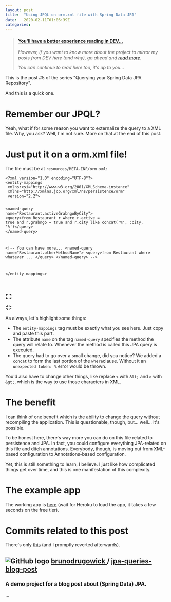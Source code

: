 ```yaml
---
layout: post
title:  "Using JPQL on orm.xml file with Spring Data JPA"
date:   2020-02-11T01:06:39Z
categories: 
---
```


> <div class=card><div class=container><h4><b><a href="https://dev.to/brunodrugowick/using-jpql-on-orm-xml-file-with-spring-data-jpa-39ej">You'll have a better experience reading in DEV...</a></b></h4><i><p>However, if you want to know more about the project to mirror my posts from DEV here (and why), go ahead and <a href="https://dev.to/brunodrugowick/using-jpql-on-orm-xml-file-with-spring-data-jpa-39ej">read more</a>.</p><p>You can continue to read here too, it's up to you...</p></i></div></div>
<p>This is the post #5 of the series "Querying your Spring Data JPA Repository".</p>

<p>And this is a quick one.</p>

<h1>
 <a name="remember-our-jpql" href="#remember-our-jpql">
 </a>
 Remember our JPQL?
</h1>

<p>Yeah, what if for some reason you want to externalize the query to a XML file. Why, you ask? Well, I'm not sure. More on that at the end of this post.</p>

<h1>
 <a name="just-put-it-on-a-ormxml-file" href="#just-put-it-on-a-ormxml-file">
 </a>
 Just put it on a orm.xml file!
</h1>

<p>The file must be at <code>resources/META-INF/orm.xml</code>:<br>
</p>

<div class="highlight js-code-highlight">
<pre class="highlight xml"><code><span class="cp">&lt;?xml version="1.0" encoding="UTF-8"?&gt;</span>
<span class="nt">&lt;entity-mappings</span>
 <span class="na">xmlns:xsi=</span><span class="s">"http://www.w3.org/2001/XMLSchema-instance"</span>
 <span class="na">xmlns=</span><span class="s">"http://xmlns.jcp.org/xml/ns/persistence/orm"</span>
 <span class="na">version=</span><span class="s">"2.2"</span><span class="nt">&gt;</span>

 <span class="nt">&lt;named-query</span> <span class="na">name=</span><span class="s">"Restaurant.activeGrabngoByCity"</span><span class="nt">&gt;</span>
 <span class="nt">&lt;query&gt;</span>from Restaurant r where r.active = true and r.grabngo = true and r.city like concat('%', :city, '%')<span class="nt">&lt;/query&gt;</span>
 <span class="nt">&lt;/named-query&gt;</span>

 <span class="c">&lt;!-- You can have more...
 &lt;named-query name="Restaurant.otherMethodName"&gt;
 &lt;query&gt;from Restaurant where whatever ... &lt;/query&gt;
 &lt;/named-query&gt;
 --&gt;</span>

<span class="nt">&lt;/entity-mappings&gt;</span>

</code></pre>
<div class="highlight__panel js-actions-panel">
<div class="highlight__panel-action js-fullscreen-code-action">
 <svg xmlns="http://www.w3.org/2000/svg" width="20px" height="20px" viewbox="0 0 24 24" class="highlight-action crayons-icon highlight-action--fullscreen-on"><title>Enter fullscreen mode</title>
 <path d="M16 3h6v6h-2V5h-4V3zM2 3h6v2H4v4H2V3zm18 16v-4h2v6h-6v-2h4zM4 19h4v2H2v-6h2v4z"></path>
</svg>

 <svg xmlns="http://www.w3.org/2000/svg" width="20px" height="20px" viewbox="0 0 24 24" class="highlight-action crayons-icon highlight-action--fullscreen-off"><title>Exit fullscreen mode</title>
 <path d="M18 7h4v2h-6V3h2v4zM8 9H2V7h4V3h2v6zm10 8v4h-2v-6h6v2h-4zM8 15v6H6v-4H2v-2h6z"></path>
</svg>

</div>
</div>
</div>


<p>As always, let's highlight some things:</p>

<ul>
<li>The <code>entity-mappings</code> tag must be exactly what you see here. Just copy and paste this part.</li>
<li>The attribute <code>name</code> on the tag <code>named-query</code> specifies the method the query will relate to. Whenever the method is called this JPA query is executed.</li>
<li>The query had to go over a small change, did you notice? We added a <code>concat</code> to form the last portion of the <code>where</code>clause. Without it an <code>unexpected token: %</code> error would be thrown.</li>
</ul>

<p>You'd also have to change other things, like replace <code>&lt;</code> with <code>&amp;lt;</code> and <code>&gt;</code> with <code>&amp;gt;</code>, which is the way to use those characters in XML.</p>
<h1>
 <a name="the-benefit" href="#the-benefit">
 </a>
 The benefit
</h1>

<p>I can think of one benefit which is the ability to change the query without recompiling the application. This is questionable, though, but... well... it's possible.</p>

<p>To be honest here, there's way more you can do on this file related to persistence and JPA. In fact, you could configure everything JPA-related on this file and ditch annotations. Everybody, though, is moving out from XML-based configuration to Annotations-based configuration.</p>

<p>Yet, this is still something to learn, I believe. I just like how complicated things get over time, and this is one manifestation of this complexity.</p>
<h1>
 <a name="the-example-app" href="#the-example-app">
 </a>
 The example app
</h1>

<p>The working app is <a href="https://jpa-queries-blog-post.herokuapp.com/">here</a> (wait for Heroku to load the app, it takes a few seconds on the free tier).</p>
<h1>
 <a name="commits-related-to-this-post" href="#commits-related-to-this-post">
 </a>
 Commits related to this post
</h1>

<p>There's only <a href="https://github.com/brunodrugowick/jpa-queries-blog-post/commit/8548e75043ede44252d2c9514c6c12e7993b32a6">this</a> (and I promptly reverted afterwards).</p>


<div class="ltag-github-readme-tag">
 <div class="readme-overview">
 <h2>
 <img src="https://res.cloudinary.com/practicaldev/image/fetch/s--566lAguM--/c_limit%2Cf_auto%2Cfl_progressive%2Cq_auto%2Cw_880/https://dev.to/assets/github-logo-5a155e1f9a670af7944dd5e12375bc76ed542ea80224905ecaf878b9157cdefc.svg" alt="GitHub logo" loading="lazy">
 <a href="https://github.com/brunodrugowick">
 brunodrugowick
 </a> / <a style="font-weight: 600;" href="https://github.com/brunodrugowick/jpa-queries-blog-post">
 jpa-queries-blog-post
 </a>
 </h2>
 <h3>
 A demo project for a blog post about (Spring Data) JPA.
 </h3>
 </div>
</div>...